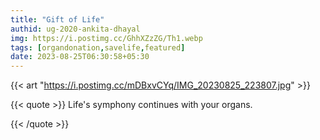 ```yaml
---
title: "Gift of Life"
authid: ug-2020-ankita-dhayal
img: https://i.postimg.cc/GhhXZzZG/Th1.webp
tags: [organdonation,savelife,featured]
date: 2023-08-25T06:30:58+05:30
---
```


{{< art "https://i.postimg.cc/mDBxvCYq/IMG_20230825_223807.jpg" >}}

{{< quote >}}
Life's symphony continues with your organs.

{{< /quote >}}

